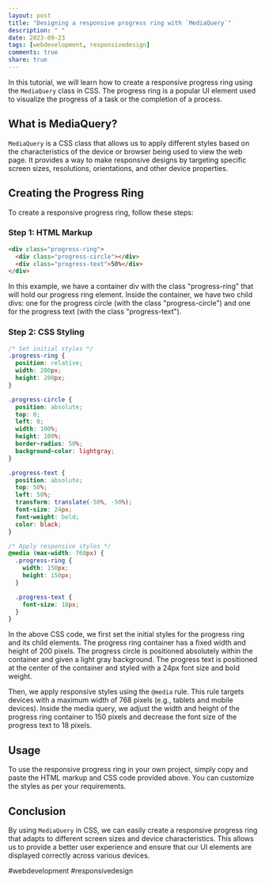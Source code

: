 ```yaml
---
layout: post
title: "Designing a responsive progress ring with `MediaQuery`"
description: " "
date: 2023-09-23
tags: [webdevelopment, responsivedesign]
comments: true
share: true
---
```


In this tutorial, we will learn how to create a responsive progress ring using the `MediaQuery` class in CSS. The progress ring is a popular UI element used to visualize the progress of a task or the completion of a process.

## What is MediaQuery?

`MediaQuery` is a CSS class that allows us to apply different styles based on the characteristics of the device or browser being used to view the web page. It provides a way to make responsive designs by targeting specific screen sizes, resolutions, orientations, and other device properties.

## Creating the Progress Ring

To create a responsive progress ring, follow these steps:

### Step 1: HTML Markup

```html
<div class="progress-ring">
  <div class="progress-circle"></div>
  <div class="progress-text">50%</div>
</div>
```

In this example, we have a container div with the class "progress-ring" that will hold our progress ring element. Inside the container, we have two child divs: one for the progress circle (with the class "progress-circle") and one for the progress text (with the class "progress-text").

### Step 2: CSS Styling

```css
/* Set initial styles */
.progress-ring {
  position: relative;
  width: 200px;
  height: 200px;
}

.progress-circle {
  position: absolute;
  top: 0;
  left: 0;
  width: 100%;
  height: 100%;
  border-radius: 50%;
  background-color: lightgray;
}

.progress-text {
  position: absolute;
  top: 50%;
  left: 50%;
  transform: translate(-50%, -50%);
  font-size: 24px;
  font-weight: bold;
  color: black;
}

/* Apply responsive styles */
@media (max-width: 768px) {
  .progress-ring {
    width: 150px;
    height: 150px;
  }

  .progress-text {
    font-size: 18px;
  }
}
```

In the above CSS code, we first set the initial styles for the progress ring and its child elements. The progress ring container has a fixed width and height of 200 pixels. The progress circle is positioned absolutely within the container and given a light gray background. The progress text is positioned at the center of the container and styled with a 24px font size and bold weight.

Then, we apply responsive styles using the `@media` rule. This rule targets devices with a maximum width of 768 pixels (e.g., tablets and mobile devices). Inside the media query, we adjust the width and height of the progress ring container to 150 pixels and decrease the font size of the progress text to 18 pixels.

## Usage

To use the responsive progress ring in your own project, simply copy and paste the HTML markup and CSS code provided above. You can customize the styles as per your requirements.

## Conclusion

By using `MediaQuery` in CSS, we can easily create a responsive progress ring that adapts to different screen sizes and device characteristics. This allows us to provide a better user experience and ensure that our UI elements are displayed correctly across various devices.

#webdevelopment #responsivedesign